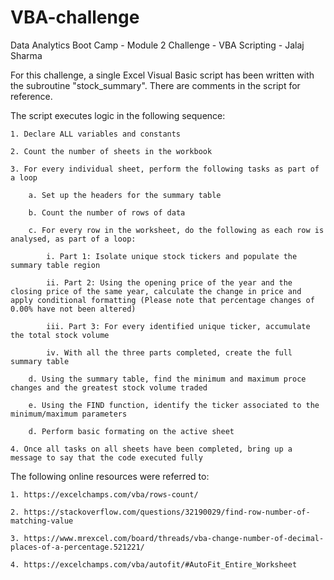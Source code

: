 # VBA-challenge
Data Analytics Boot Camp - Module 2 Challenge - VBA Scripting - Jalaj Sharma

For this challenge, a single Excel Visual Basic script has been written with the subroutine "stock_summary".
There are comments in the script for reference.

The script executes logic in the following sequence:
    
    1. Declare ALL variables and constants
    
    2. Count the number of sheets in the workbook
    
    3. For every individual sheet, perform the following tasks as part of a loop
    
        a. Set up the headers for the summary table
        
        b. Count the number of rows of data
        
        c. For every row in the worksheet, do the following as each row is analysed, as part of a loop:
        
            i. Part 1: Isolate unique stock tickers and populate the summary table region
            
            ii. Part 2: Using the opening price of the year and the closing price of the same year, calculate the change in price and apply conditional formatting (Please note that percentage changes of 0.00% have not been altered)
            
            iii. Part 3: For every identified unique ticker, accumulate the total stock volume
            
            iv. With all the three parts completed, create the full summary table
            
        d. Using the summary table, find the minimum and maximum proce changes and the greatest stock volume traded
        
        e. Using the FIND function, identify the ticker associated to the minimum/maximum parameters
        
        d. Perform basic formating on the active sheet
        
    4. Once all tasks on all sheets have been completed, bring up a message to say that the code executed fully

The following online resources were referred to:

    1. https://excelchamps.com/vba/rows-count/
    
    2. https://stackoverflow.com/questions/32190029/find-row-number-of-matching-value
    
    3. https://www.mrexcel.com/board/threads/vba-change-number-of-decimal-places-of-a-percentage.521221/
    
    4. https://excelchamps.com/vba/autofit/#AutoFit_Entire_Worksheet
